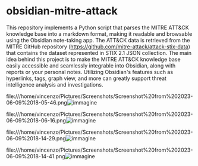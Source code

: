 # obsidian-mitre-attack

This repository implements a Python script that parses the MITRE ATT&CK knowledge base into a markdown format, making it readable and browsable using the Obsidian note-taking app. 
The ATT&CK data is retrieved from the MITRE GitHub repository (https://github.com/mitre-attack/attack-stix-data) that contains the dataset represented in STIX 2.1 JSON collection. The main idea behind this project is to make the MITRE ATT&CK knowledge base easily accessible and seamlessly integrable into Obsidian, along with reports or your personal notes. Utilizing Obsidian's features such as hyperlinks, tags, graph view, and more can greatly support threat intelligence analysis and investigations.

file:///home/vincenzo/Pictures/Screenshots/Screenshot%20from%202023-06-09%2018-05-46.png![immagine](https://github.com/vincenzocaputo/obsidian-mitre-attack/assets/32276363/4612103a-2f25-4f6a-9a86-cf6bf9714334)

file:///home/vincenzo/Pictures/Screenshots/Screenshot%20from%202023-06-09%2018-06-16.png![immagine](https://github.com/vincenzocaputo/obsidian-mitre-attack/assets/32276363/edb1d85c-fa06-4ee1-9fe1-75d2a339fe9b)

file:///home/vincenzo/Pictures/Screenshots/Screenshot%20from%202023-06-09%2018-14-29.png![immagine](https://github.com/vincenzocaputo/obsidian-mitre-attack/assets/32276363/f667e05d-3939-4684-8731-8207c364b038)

file:///home/vincenzo/Pictures/Screenshots/Screenshot%20from%202023-06-09%2018-14-41.png![immagine](https://github.com/vincenzocaputo/obsidian-mitre-attack/assets/32276363/5311606f-7608-4e41-b9fb-fc9978d9b806)
